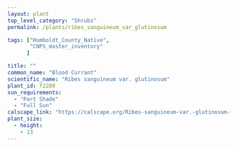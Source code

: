 ```yaml
---
layout: plant                                                              
top_level_category: "Shrubs"
permalink: /plants/ribes_sanguineum_var_glutinosum

tags: ["Humboldt_County_Native",
       "CNPS_master_inventory"
      ]

title: ""
common_name: "Blood Currant"
scientific_name: "Ribes sanguineum var. glutinosum"
plant_id: f2289
sun_requirements:
  - "Part Shade"
  - "Full Sun"
calscape_link: "https://calscape.org/Ribes-sanguineum-var.-glutinosum-(Blood-Currant)"
plant_size:
  - height: 
    - 13
---
```


